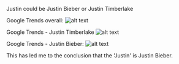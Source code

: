 Justin could be Justin Bieber or Justin Timberlake

Google Trends overall: 
![alt text][logo]

[logo]: https://image.ibb.co/ej3mSx/data.png "Justin Data"

Google Trends - Justin Timberlake 
![alt text][logo]

[logo]: https://image.ibb.co/ifx7X7/Screenshot_from_2018_03_29_09_38_32.png "Justin Timberlake Data"

Google Trends - Justin Bieber: 
![alt text][logo]

[logo]: https://image.ibb.co/hNk0kS/bh.png "Justin Bieber Data"

This has led me to the conclusion that the 'Justin' is Justin Bieber.

